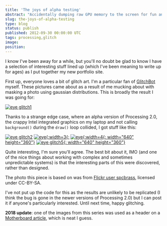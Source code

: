 ```yaml
---
title: 'The joys of alpha testing'
abstract: "Accidentally dumping raw GPU memory to the screen for fun and profit"
slug: the-joys-of-alpha-testing
type: blog
status: publish
published: 2012-09-30 00:00:00 UTC
tags: processing,glitch
image: 
position: 
---
```


I know I've been away for a while, but you'll no doubt be glad to know
I have a selection of interesting stuff lined up (which I've been
meaning to write up for ages) as I put together my new portfolio site.

First up, everyone loves a bit of glitch art. I'm a particular fan of
[GlitchBot][1] myself. These pictures came about as a
result of me mucking about with masking a photo using gaussian
distributions. This is broadly the result I was going for:

[![eye
glitch1](/images/eye-glitch1_8040661688_o.png)][2]

Thanks to a strange edge case, where an alpha version of Processing 2.0,
the crappy Intel integrated graphics on my laptop and not calling
`background()` during the `draw()` loop collided, I got stuff like this:

[![eye
glitch2](/images/eye-glitch2_8040653551_o.png)][3] [![eye{:width=3](/images/eye-glitch3_8040662338_o.png){:][4] [![eye{:width=4](/images/eye-glitch4_8040654189_o.png){:
width="640" height="360"}][5] [![eye
glitch5](/images/eye-glitch5_8040654699_o.png){:
width="640" height="360"}][6]

Quite interesting, I'm sure you'll agree. The best bit about it, IMO
(and one of the nice things about working with complex and sometimes
unpredictable systems) is that the interesting parts of this were
discovered, rather than designed.

The photo this piece is based on was from [Flickr user spcbrass][7], licensed under CC-BY-SA.

I've not put up the code for this as the results are unlikely to be
replicated (I think the bug is gone in the newer versions of Processing
2.0) but I can post it if anyone's particularly interested. Until next
time, happy glitching.

**2018 update**\: one of the images from this series was used as a
header on a [Motherboard article][8], which is neat I
guess.



[1]: https://www.flickr.com/photos/glitchbot/
[2]: https://www.flickr.com/photos/53111802@N05/8040661688/
[3]: https://www.flickr.com/photos/53111802@N05/8040653551/
[4]: https://www.flickr.com/photos/53111802@N05/8040662338/
[5]: https://www.flickr.com/photos/53111802@N05/8040654189/
[6]: https://www.flickr.com/photos/53111802@N05/8040654699/
[7]: https://www.flickr.com/photos/spcbrass/2294936412/in/faves-53111802@N05/
[8]: https://motherboard.vice.com/en_us/article/kb7gkz/brass-horn-tor-ISP-says-buzz-off-surveillance
